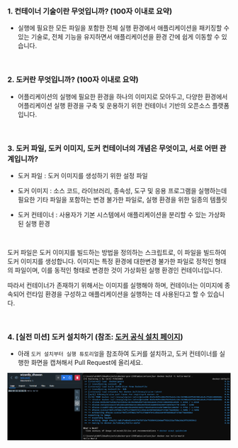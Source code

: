 ### 1. 컨테이너 기술이란 무엇입니까? (100자 이내로 요약)

- 실행에 필요한 모든 파일을 포함한 전체 실행 환경에서 애플리케이션을 패키징할 수 있는 기술로, 전체 기능을 유지하면서 애플리케이션을 환경 간에 쉽게 이동할 수 있습니다.

<br>

### 2. 도커란 무엇입니까? (100자 이내로 요약)

- 어플리케이션의 실행에 필요한 환경을 하나의 이미지로 모아두고, 다양한 환경에서 어플리케이션 실행 환경을 구축 및 운용하기 위한 컨테이너 기반의 오픈소스 플랫폼입니다.

<br>

### 3. 도커 파일, 도커 이미지, 도커 컨테이너의 개념은 무엇이고, 서로 어떤 관계입니까?

- 도커 파일 : 도커 이미지를 생성하기 위한 설정 파일


- 도커 이미지 : 소스 코드, 라이브러리, 종속성, 도구 및 응용 프로그램을 실행하는데 필요한 기타 파일을 포함하는 변경 불가한 파일로, 실행 환경을 위한 일종의 템플릿


- 도커 컨테이너 : 사용자가 기본 시스템에서 애플리케이션을 분리할 수 있는 가상화된 실행 환경

<br>

도커 파일은 도커 이미지를 빌드하는 방법을 정의하는 스크립트로, 이 파일을 빌드하여 도커 이미지를 생성합니다. 이미지는 특정 환경에 대한변경 불가한 파일로 정적인 형태의 파일이며, 이를 동적인 형태로 변경한 것이 가상화된 실행 환경인 컨테이너입니다.


따라서 컨테이너가 존재하기 위해서는 이미지를 실행해야 하며, 컨테이너는 이미지에 종속되어 런타임 환경을 구성하고 애플리케이션을 실행하는 데 사용된다고 할 수 있습니다.

<br>

### 4. [실전 미션] 도커 설치하기 (참조: [도커 공식 설치 페이지](https://docs.docker.com/engine/install/))
- 아래 `도커 설치부터 실행 튜토리얼`을 참조하여 도커를 설치하고, 도커 컨테이너를 실행한 화면을 캡쳐해서 Pull Request에 올리세요.

<img width="907" src="./mission-img.png" title="Docker run hello-world"/>